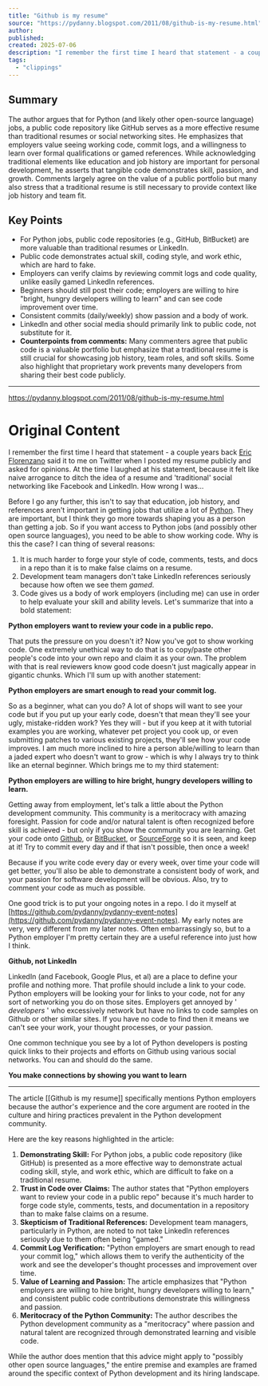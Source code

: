 ```yaml
---
title: "Github is my resume"
source: "https://pydanny.blogspot.com/2011/08/github-is-my-resume.html"
author:
published:
created: 2025-07-06
description: "I remember the first time I heard that statement - a couple years back Eric Florenzano  said it to me on Twitter when I posted my resume pub..."
tags:
  - "clippings"
---
```

## Summary
The author argues that for Python (and likely other open-source language) jobs, a public code repository like GitHub serves as a more effective resume than traditional resumes or social networking sites. He emphasizes that employers value seeing working code, commit logs, and a willingness to learn over formal qualifications or gamed references. While acknowledging traditional elements like education and job history are important for personal development, he asserts that tangible code demonstrates skill, passion, and growth. Comments largely agree on the value of a public portfolio but many also stress that a traditional resume is still necessary to provide context like job history and team fit.

## Key Points
-   For Python jobs, public code repositories (e.g., GitHub, BitBucket) are more valuable than traditional resumes or LinkedIn.
-   Public code demonstrates actual skill, coding style, and work ethic, which are hard to fake.
-   Employers can verify claims by reviewing commit logs and code quality, unlike easily gamed LinkedIn references.
-   Beginners should still post their code; employers are willing to hire \"bright, hungry developers willing to learn\" and can see code improvement over time.
-   Consistent commits (daily/weekly) show passion and a body of work.
-   LinkedIn and other social media should primarily link to public code, not substitute for it.
-   **Counterpoints from comments:** Many commenters agree that public code is a valuable portfolio but emphasize that a traditional resume is still crucial for showcasing job history, team roles, and soft skills. Some also highlight that proprietary work prevents many developers from sharing their best code publicly.

---

https://pydanny.blogspot.com/2011/08/github-is-my-resume.html
# Original Content

I remember the first time I heard that statement - a couple years back [Eric Florenzano](http://eflorenzano.com/) said it to me on Twitter when I posted my resume publicly and asked for opinions. At the time I laughed at his statement, because it felt like naive arrogance to ditch the idea of a resume and 'traditional' social networking like Facebook and LinkedIn. How wrong I was...  
  
Before I go any further, this isn't to say that education, job history, and references aren't important in getting jobs that utilize a lot of [Python](http://python.org/). They are important, but I think they go more towards shaping you as a person than getting a job. So if you want access to Python jobs (and possibly other open source languages), you need to be able to show working code. Why is this the case? I can thing of several reasons:  
1. It is much harder to forge your style of code, comments, tests, and docs in a repo than it is to make false claims on a resume.
2. Development team managers don't take LinkedIn references seriously because how often we see them *gamed*.
3. Code gives us a body of work employers (including me) can use in order to help evaluate your skill and ability levels.
Let's summarize that into a bold statement:  
  
**Python employers want to review your code in a public repo.**  
  
That puts the pressure on you doesn't it? Now you've got to show working code. One extremely unethical way to do that is to copy/paste other people's code into your own repo and claim it as your own. The problem with that is real reviewers know good code doesn't just magically appear in gigantic chunks. Which I'll sum up with another statement:  
  
**Python employers are smart enough to read your commit log.**  
  
So as a beginner, what can you do? A lot of shops will want to see your code but if you put up your early code, doesn't that mean they'll see your ugly, mistake-ridden work? Yes they will - but if you keep at it with tutorial examples you are working, whatever pet project you cook up, or even submitting patches to various existing projects, they'll see how your code improves. I am much more inclined to hire a person able/willing to learn than a jaded expert who doesn't want to grow - which is why I always try to think like an eternal beginner. Which brings me to my third statement:  
  
**Python employers are willing to hire bright, hungry developers willing to learn.**  
  
Getting away from employment, let's talk a little about the Python development community. This community is a meritocracy with amazing foresight. Passion for code and/or natural talent is often recognized before skill is achieved - but only if you show the community you are learning. Get your code onto [Github](http://github.com/), or [BitBucket](http://bitbucket.org/), or [SourceForge](http://sourceforge.net/) so it is seen, and keep at it! Try to commit every day and if that isn't possible, then once a week!  
  
Because if you write code every day or every week, over time your code will get better, you'll also be able to demonstrate a consistent body of work, and your passion for software development will be obvious. Also, try to comment your code as much as possible.  
  
One good trick is to put your ongoing notes in a repo. I do it myself at [https://github.com/pydanny/pydanny-event-notes](https://github.com/pydanny/pydanny-event-notes). My early notes are very, very different from my later notes. Often embarrassingly so, but to a Python employer I'm pretty certain they are a useful reference into just how I think.  
  
**Github, not LinkedIn**  
  
LinkedIn (and Facebook, Google Plus, et al) are a place to define your profile and nothing more. That profile should include a link to your code. Python employers will be looking your for links to your code, not for any sort of networking you do on those sites. Employers get annoyed by ' *developers* ' who excessively network but have no links to code samples on Github or other similar sites. If you have no code to find then it means we can't see your work, your thought processes, or your passion.  
  
One common technique you see by a lot of Python developers is posting quick links to their projects and efforts on Github using various social networks. You can and should do the same.  
  
**You make connections by showing you want to learn**





---


The article [[Github is my resume]] specifically mentions Python employers because the author's experience and the core argument are rooted in the culture and hiring practices prevalent in the Python development community.

Here are the key reasons highlighted in the article:

1.  **Demonstrating Skill:** For Python jobs, a public code repository (like GitHub) is presented as a more effective way to demonstrate actual coding skill, style, and work ethic, which are difficult to fake on a traditional resume.
2.  **Trust in Code over Claims:** The author states that "Python employers want to review your code in a public repo" because it's much harder to forge code style, comments, tests, and documentation in a repository than to make false claims on a resume.
3.  **Skepticism of Traditional References:** Development team managers, particularly in Python, are noted to not take LinkedIn references seriously due to them often being "gamed."
4.  **Commit Log Verification:** "Python employers are smart enough to read your commit log," which allows them to verify the authenticity of the work and see the developer's thought processes and improvement over time.
5.  **Value of Learning and Passion:** The article emphasizes that "Python employers are willing to hire bright, hungry developers willing to learn," and consistent public code contributions demonstrate this willingness and passion.
6.  **Meritocracy of the Python Community:** The author describes the Python development community as a "meritocracy" where passion and natural talent are recognized through demonstrated learning and visible code.

While the author does mention that this advice might apply to "possibly other open source languages," the entire premise and examples are framed around the specific context of Python development and its hiring landscape.